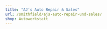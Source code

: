 ```yaml
---
title: "AJ’s Auto Repair & Sales"
url: /smithfield/ajs-auto-repair-und-sales/
shop: Autowerkstatt
---
```

